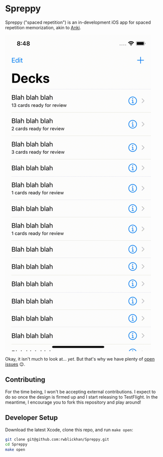 # Spreppy

Spreppy ("spaced repetition") is an in-development iOS app for spaced repetition memorization, akin to [Anki](https://apps.ankiweb.net).

![A short video demoing the app's use](demo.gif)


Okay, it isn't much to look at... *yet*. But that's why we have plenty of [open issues](https://github.com/rwblickhan/Spreppy/issues) 😉.

## Contributing

For the time being, I won't be accepting external contributions.
I expect to do so once the design is firmed up and I start releasing to TestFlight.
In the meantime, I encourage you to fork this repository and play around!

## Developer Setup

Download the latest Xcode, clone this repo, and run `make open`:

```bash
git clone git@github.com:rwblickhan/Spreppy.git
cd Spreppy
make open
```
